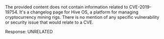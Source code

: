 The provided content does not contain information related to CVE-2019-19754. It's a changelog page for Hive OS, a platform for managing cryptocurrency mining rigs. There is no mention of any specific vulnerability or security issue that would relate to a CVE.

Response: UNRELATED